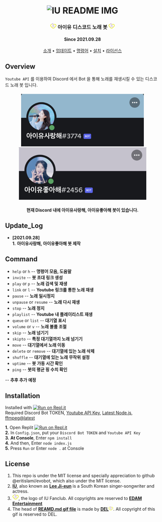 <h1 align="center">
  <br>
  <img src="https://github.com/kekong98/IU-Discord-Music-Bot/blob/main/img/readmeimage2.gif" alt="IU README IMG"></a>
</h1>

<h3 align="center"><img src="https://github.com/kekong98/IU-Discord-Music-Bot/blob/main/img/uaenalogo.png" width="20" alt="UAENA LOGO"></a> 아이유 디스코드 노래 봇 <img src="https://github.com/kekong98/IU-Discord-Music-Bot/blob/main/img/uaenalogo.png" width="20"alt="UAENA LOGO"></h3>
<h4 align="center">Since 2021.09.28</h4>
<p align="center">
  <a href="#overview">소개</a>
  •
  <a href="#update_log">업데이트</a>
  •
  <a href="#command">명령어</a>
  •
  <a href="#installation">설치</a>
  •
  <a href="#License">라이선스</a>
</p>

## Overview
`Youtube API` 를 이용하여 Discord 에서 Bot 을 통해 노래를 재생시킬 수 있는 디스코드 노래 봇 입니다. 
<h4 align="center"><img src="https://github.com/kekong98/IU-Discord-Music-Bot/blob/main/img/discord1.jpg" width="400" alt="discord1"><img src="https://github.com/kekong98/IU-Discord-Music-Bot/blob/main/img/discord2.jpg" width="415" alt="discord2"></h4>
<h4 align="center">현재 Discord 내에 아이유사랑해, 아이유좋아해 봇이 있습니다.</h4>

## Update_Log
- **[2021.09.28]** </br>
**1.** **아이유사랑해, 아이유좋아해 봇 제작** </br>

## Command

- `help` or `h` --    **명령어 모음, 도움말**
- `invite` --    **봇 초대 링크 생성**
- `play` or `p` --    **노래 검색 및 재생**
- `link` or `l` --    **Youtube 링크를 통한 노래 재생**
- `pause` --    **노래 일시정지**
- `unpause` or `resume`  --    **노래 다시 재생**
- `stop`  --    **노래 정지**
- `playlist` --    **Youtube 내 플레이리스트 재생**
- `queue` or `list` --    **대기열 표시**
- `volume` or `v` --    **노래 볼륨 조절**
- `skip` --    **노래 넘기기**
- `skipto` --    **특정 대기열까지 노래 넘기기**
- `move` --    **대기열에서 노래 이동**
- `delete` or `remove` --    **대기열에 있는 노래 삭제**
- `shuffle` --    **대기열에 있는 노래 무작위 설정**
- `uptime` --    **봇 가동 시간 확인**
- `ping` --    **봇의 평균 핑 수치 확인**

-- **추후 추가 예정**

## Installation
Installed with [![Run on Repl.it](https://repl.it/badge/github/kekong98/IU-Discord-Music-Bot)](https://repl.it/github/kekong98/IU-Discord-Music-Bot) </br>
Required Discord Bot TOKEN, [Youtube API Key](https://developers.google.com/youtube/v3/getting-started), [Latest Node.js](https://nodejs.org/en/download/), [ffmpeg@latest](https://ffmpeg.org)</br>


**1.** Open Replit [![Run on Repl.it](https://repl.it/badge/github/kekong98/IU-Discord-Music-Bot)](https://repl.it/github/kekong98/IU-Discord-Music-Bot) </br>
**2.** In `Config.json`, put your `Discord Bot TOKEN` and `Youtube API Key` </br>
**3.** **At Console**, Enter `npm install` </br>
**4.** And then, Enter `node index.js` </br>
**5.** Press `Run` or Enter `node .` at Console </br>

## License

1. This repo is under the MIT license and specially appreciation to github @eritislami/evobot, which also under the MIT license. </br>
2. [**IU**](https://en.wikipedia.org/wiki/IU_(singer)), also known as [**Lee Ji-eun**](https://en.wikipedia.org/wiki/IU_(singer)) is a South Korean singer-songwriter and actress. </br>
3. <img src="https://github.com/kekong98/IU-Discord-Music-Bot/blob/main/img/uaenalogo.png" width="20" alt="UAENA LOGO">, the logo of IU Fanclub. All copyrights are reserved to [**EDAM Entertainment**](http://edam-ent.com/) </br>
4. The head of [**REAMD.md gif file**](https://github.com/kekong98/IU-Discord-Music-Bot/blob/main/img/readmeimage2.gif) is made by [**DEL**<img src="https://github.com/kekong98/IU-Discord-Music-Bot/blob/main/img/uaenalogo.png" width="15" alt="UAENA LOGO">](https://twitter.com/iudel0819?lang=en). All copyright of this gif is reserved to DEL. </br>



